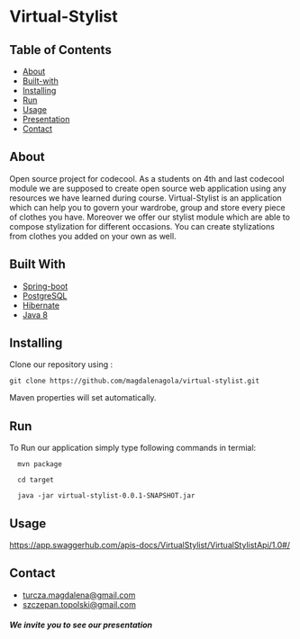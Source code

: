 # Virtual-Stylist

## Table of Contents

- [About](#about)
- [Built-with](#built-with)
- [Installing](#installing)
- [Run](#run)
- [Usage](#usage)
- [Presentation](#presentation)
- [Contact](#contact)

## About <a name = "about"></a>

  Open source project for codecool.
  As a students on 4th and last codecool module we are supposed to create open source web application using any resources we have learned during course. Virtual-Stylist is an application which can help you to govern your wardrobe, group and store every piece of clothes you have. Moreover we offer our stylist module which are able to compose stylization for different occasions. You can create stylizations from clothes you added on your own as well.

## Built With <a name = "built-with"></a>

* [Spring-boot](https://spring.io/projects/spring-boot)
* [PostgreSQL](https://www.postgresql.org/)
* [Hibernate](https://hibernate.org/)
* [Java 8](https://www.java.com/pl/download/faq/java8.xml)

## Installing <a name = "installing"></a>

Clone our repository using :

```
git clone https://github.com/magdalenagola/virtual-stylist.git
```

Maven properties will set automatically.

## Run <a name = "run"></a>

To Run our application simply type following commands in termial:
```
  mvn package
```

```
  cd target 
```

```
  java -jar virtual-stylist-0.0.1-SNAPSHOT.jar
```

## Usage <a name = "usage"></a>

  https://app.swaggerhub.com/apis-docs/VirtualStylist/VirtualStylistApi/1.0#/
  
## Contact <a name = "contact"></a>
 * turcza.magdalena@gmail.com
 * szczepan.topolski@gmail.com
##### We invite you to see our presentation <a name = "presentation"></a>
